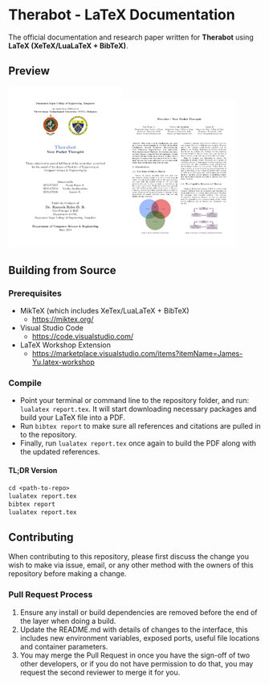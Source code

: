 # Therabot - LaTeX Documentation
The official documentation and research paper written for **Therabot** using **LaTeX (XeTeX/LuaLaTeX + BibTeX)**.

## Preview
<img src="./images/report-title.jpg" alt="Project Report - Title" width="45%"><img src="./images/research-paper-firstpage.jpg" alt="Research Paper - First Page" width="45%">

## Building from Source

### Prerequisites
* MikTeX (which includes XeTex/LuaLaTeX + BibTeX)
  * https://miktex.org/
* Visual Studio Code
  * https://code.visualstudio.com/
* LaTeX Workshop Extension
  * https://marketplace.visualstudio.com/items?itemName=James-Yu.latex-workshop

### Compile
* Point your terminal or command line to the repository folder, and run: `lualatex report.tex`. It will start downloading necessary packages and build your LaTeX file into a PDF.
* Run `bibtex report` to make sure all references and citations are pulled in to the repository.
* Finally, run `lualatex report.tex` once again to build the PDF along with the updated references.

#### TL;DR Version
```
cd <path-to-repo>
lualatex report.tex
bibtex report
lualatex report.tex
```

## Contributing

When contributing to this repository, please first discuss the change you wish to make via issue,
email, or any other method with the owners of this repository before making a change.

### Pull Request Process

1. Ensure any install or build dependencies are removed before the end of the layer when doing a 
   build.
2. Update the README.md with details of changes to the interface, this includes new environment 
   variables, exposed ports, useful file locations and container parameters.
3. You may merge the Pull Request in once you have the sign-off of two other developers, or if you 
   do not have permission to do that, you may request the second reviewer to merge it for you.
